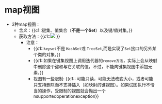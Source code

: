 # map视图
+ 3种map视图：
	+ 含义：{{c1::键集、值集合（**不是一个Set**）以及键/值对集。}}
	+ 获取方法：{{c1::![](https://gitee.com/xieyun714/nodeimage/raw/master/img/20210801101659.png)	}}
		+ 注意：
			+ {{c1::`keyset`不是 `HashSet`或 `TreeSet`,而是实现了`Set`接口的另外某个类的对象。}}
			+ {{c1::如果在键集视图上调用迭代器的`remove方法`，实际上会从映射中删除这个键和与它关联的值。不过，不能向键集视图中添加元素。}}
			+ 视图有一些限制: {{c1:: 可能只读，可能无法改変大小，或者可能只支持删除而不支持插入（如映射的键视图）。如果试图执行不恰当的操作，受限制的视图就会抛出一个nsupportedoperationexception}} 
